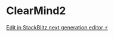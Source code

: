 # ClearMind2

[Edit in StackBlitz next generation editor ⚡️](https://stackblitz.com/~/github.com/HockeyRider/ClearMind2)